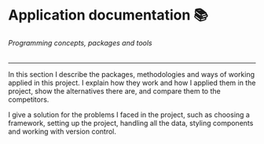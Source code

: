 # Application documentation 📚
###### Programming concepts, packages and tools
---
In this section I describe the packages, methodologies and ways of working applied in this project. I explain how they work and how I applied them in the project, show the alternatives there are, and compare them to the competitors.

I give a solution for the problems I faced in the project, such as choosing a framework, setting up the project, handling all the data, styling components and working with version control.